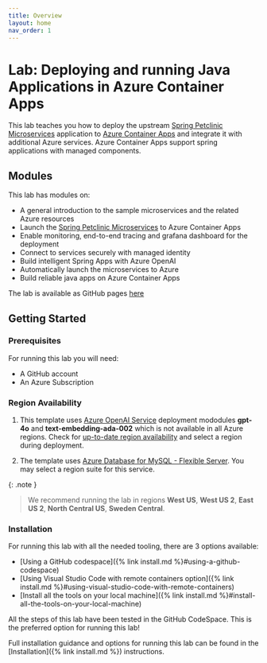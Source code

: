 ```yaml
---
title: Overview
layout: home
nav_order: 1
---
```


# Lab: Deploying and running Java Applications in Azure Container Apps

This lab teaches you how to deploy the upstream [Spring Petclinic Microservices](https://github.com/spring-petclinic/spring-petclinic-microservices) application to [Azure Container Apps](https://learn.microsoft.com/azure/container-apps/overview) and integrate it with additional Azure services. Azure Container Apps support spring applications with managed components.

## Modules

This lab has modules on:

* A general introduction to the sample microservices and the related Azure resources
* Launch the [Spring Petclinic Microservices](https://github.com/spring-petclinic/spring-petclinic-microservices) to Azure Container Apps
* Enable monitoring, end-to-end tracing and grafana dashboard for the deployment
* Connect to services securely with managed identity
* Build intelligent Spring Apps with Azure OpenAI
* Automatically launch the microservices to Azure
* Build reliable java apps on Azure Container Apps

The lab is available as GitHub pages [here](https://azure-samples.github.io/java-microservices-aca-lab/)

## Getting Started

### Prerequisites

For running this lab you will need:

* A GitHub account
* An Azure Subscription

### Region Availability

1. This template uses [Azure OpenAI Service](https://learn.microsoft.com/en-us/azure/ai-services/openai/overview) deployment mododules **gpt-4o** and **text-embedding-ada-002** which is not available in all Azure regions. Check for [up-to-date region availability](https://learn.microsoft.com/azure/ai-services/openai/concepts/models#standard-deployment-model-availability) and select a region during deployment.

1. The template uses [Azure Database for MySQL - Flexible Server](https://learn.microsoft.com/en-us/azure/mysql/flexible-server/overview). You may select a region suite for this service.

{: .note }
> We recommend running the lab in regions **West US**, **West US 2**, **East US 2**, **North Central US**, **Sweden Central**.

### Installation

For running this lab with all the needed tooling, there are 3 options available:

* [Using a GitHub codespace]({% link install.md %}#using-a-github-codespace)
* [Using Visual Studio Code with remote containers option]({% link install.md %}#using-visual-studio-code-with-remote-containers)
* [Install all the tools on your local machine]({% link install.md %}#install-all-the-tools-on-your-local-machine)

All the steps of this lab have been tested in the GitHub CodeSpace. This is the preferred option for running this lab!

Full installation guidance and options for running this lab can be found in the [Installation]({% link install.md %}) instructions.
